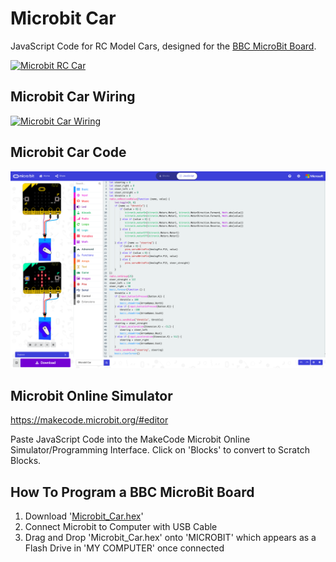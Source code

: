 # Microbit Car
JavaScript Code for RC Model Cars, designed for the [BBC MicroBit Board](https://microbit.org/guide/features/).

[![Microbit RC Car](https://img.youtube.com/vi/pD6tM1nXCPA/0.jpg)](https://www.youtube.com/watch?v=pD6tM1nXCPA&)


## Microbit Car Wiring
[![Microbit Car Wiring](https://pxt.azureedge.net/blob/8bfd195d968a0759bd5f4507d349be6575ae8e7c/static/mb/projects/rc-car/wiring.jpg)](https://makecode.microbit.org/projects/rc-car/make)


## Microbit Car Code
[![Microbit Car Code](https://github.com/AMoazeni/Microbit_Car/blob/master/Microbit%20Car%20MakeCode.png)](https://github.com/AMoazeni/Microbit_Car/blob/master/MakeCodeBlocks.JS)


## Microbit Online Simulator
https://makecode.microbit.org/#editor

Paste JavaScript Code into the MakeCode Microbit Online Simulator/Programming Interface.
Click on 'Blocks' to convert to Scratch Blocks.


## How To Program a BBC MicroBit Board
1. Download '[Microbit_Car.hex](https://github.com/AMoazeni/Microbit_Car/blob/master/Microbit_Car.hex)'
2. Connect Microbit to Computer with USB Cable
3. Drag and Drop 'Microbit_Car.hex' onto 'MICROBIT' which appears as a Flash Drive in 'MY COMPUTER' once connected

